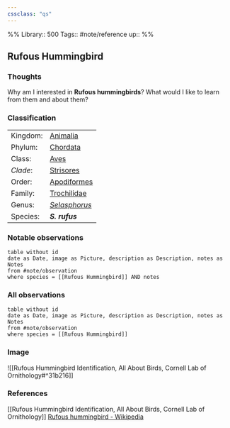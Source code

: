 ```yaml
---
cssclass: "qs"
---
```

%%
Library:: 500
Tags:: #note/reference 
up:: 
%%
## Rufous Hummingbird

### Thoughts

Why am I interested in __Rufous hummingbirds__? What would I like to learn from them and about them?

### Classification

|   |   |
|---|---|
|Kingdom:|[Animalia](https://en.wikipedia.org/wiki/Animal "Animal")|
|Phylum:|[Chordata](https://en.wikipedia.org/wiki/Chordate "Chordate")|
|Class:|[Aves](https://en.wikipedia.org/wiki/Bird "Bird")|
|_Clade_:|[Strisores](https://en.wikipedia.org/wiki/Strisores "Strisores")|
|Order:|[Apodiformes](https://en.wikipedia.org/wiki/Apodiformes "Apodiformes")|
|Family:|[Trochilidae](https://en.wikipedia.org/wiki/Hummingbird "Hummingbird")|
|Genus:|[_Selasphorus_](https://en.wikipedia.org/wiki/Selasphorus "Selasphorus")|
|Species:|_**S. rufus**_|



### Notable observations

```dataview
table without id
date as Date, image as Picture, description as Description, notes as Notes
from #note/observation 
where species = [[Rufous Hummingbird]] AND notes
```


### All observations

```dataview
table without id
date as Date, image as Picture, description as Description, notes as Notes
from #note/observation 
where species = [[Rufous Hummingbird]]
```

### Image

![[Rufous Hummingbird Identification, All About Birds, Cornell Lab of Ornithology#^31b216]]


### References

[[Rufous Hummingbird Identification, All About Birds, Cornell Lab of Ornithology]]
[Rufous hummingbird - Wikipedia](https://en.wikipedia.org/wiki/Rufous_hummingbird)
